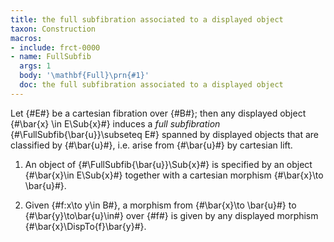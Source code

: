 ```yaml
---
title: the full subfibration associated to a displayed object
taxon: Construction
macros:
- include: frct-0000
- name: FullSubfib
  args: 1
  body: '\mathbf{Full}\prn{#1}'
  doc: the full subfibration associated to a displayed object
---
```


Let {#E#} be a cartesian fibration
over {#B#}; then any displayed object {#\bar{x} \in E\Sub{x}#} induces a *full subfibration* {#\FullSubfib{\bar{u}}\subseteq E#} spanned by displayed objects that are classified by {#\bar{u}#}, i.e. arise from {#\bar{u}#} by cartesian lift.

1. An object of {#\FullSubfib{\bar{u}}\Sub{x}#} is specified by an object {#\bar{x}\in E\Sub{x}#} together with a cartesian morphism {#\bar{x}\to \bar{u}#}.

2. Given {#f:x\to y\in B#}, a morphism from {#\bar{x}\to \bar{u}#} to {#\bar{y}\to\bar{u}\in#} over {#f#} is given by any displayed morphism {#\bar{x}\DispTo{f}\bar{y}#}.
